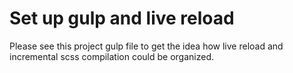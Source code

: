 # Set up gulp and live reload

Please see this project gulp file to get the idea how live reload and incremental scss compilation could be organized.
